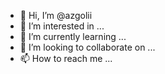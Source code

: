 - 👋 Hi, I’m @azgolii
- 👀 I’m interested in ...
- 🌱 I’m currently learning ...
- 💞️ I’m looking to collaborate on ...
- 📫 How to reach me ...

<!---
azgolii/azgolii is a ✨ special ✨ repository because its `README.md` (this file) appears on your GitHub profile.
You can click the Preview link to take a look at your changes.
--->
